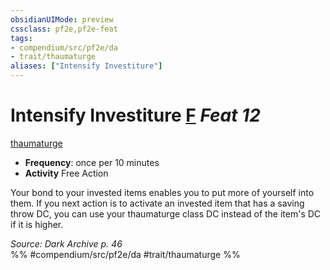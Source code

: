 ```yaml
---
obsidianUIMode: preview
cssclass: pf2e,pf2e-feat
tags:
- compendium/src/pf2e/da
- trait/thaumaturge
aliases: ["Intensify Investiture"]
---
```

# Intensify Investiture  [F](/rules/core-rulebook/chapter-9-playing-the-game.md#Actions "Free Action") *Feat 12*  
[thaumaturge](/rules/traits/thaumaturge-da.md)  

- **Frequency**: once per 10 minutes
- **Activity** Free Action

Your bond to your invested items enables you to put more of yourself into them. If you next action is to activate an invested item that has a saving throw DC, you can use your thaumaturge class DC instead of the item's DC if it is higher.

*Source: Dark Archive p. 46*  
%% #compendium/src/pf2e/da #trait/thaumaturge %%